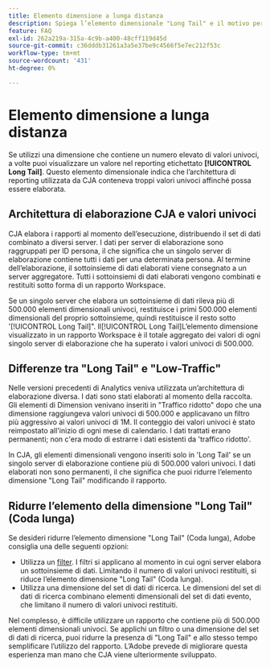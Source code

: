 ```yaml
---
title: Elemento dimensione a lunga distanza
description: Spiega l’elemento dimensionale "Long Tail" e il motivo per cui viene visualizzato nel reporting.
feature: FAQ
exl-id: 262a219a-315a-4c9b-a400-48cff119d45d
source-git-commit: c36dddb31261a3a5e37be9c4566f5e7ec212f53c
workflow-type: tm+mt
source-wordcount: '431'
ht-degree: 0%

---
```


# Elemento dimensione a lunga distanza

Se utilizzi una dimensione che contiene un numero elevato di valori univoci, a volte puoi visualizzare un valore nel reporting etichettato **[!UICONTROL Long Tail]**. Questo elemento dimensionale indica che l’architettura di reporting utilizzata da CJA conteneva troppi valori univoci affinché possa essere elaborata.

## Architettura di elaborazione CJA e valori univoci

CJA elabora i rapporti al momento dell’esecuzione, distribuendo il set di dati combinato a diversi server. I dati per server di elaborazione sono raggruppati per ID persona, il che significa che un singolo server di elaborazione contiene tutti i dati per una determinata persona. Al termine dell’elaborazione, il sottoinsieme di dati elaborati viene consegnato a un server aggregatore. Tutti i sottoinsiemi di dati elaborati vengono combinati e restituiti sotto forma di un rapporto Workspace.

Se un singolo server che elabora un sottoinsieme di dati rileva più di 500.000 elementi dimensionali univoci, restituisce i primi 500.000 elementi dimensionali del proprio sottoinsieme, quindi restituisce il resto sotto &#39;[!UICONTROL Long Tail]&quot;. Il[!UICONTROL Long Tail]L’elemento dimensione visualizzato in un rapporto Workspace è il totale aggregato dei valori di ogni singolo server di elaborazione che ha superato i valori univoci di 500.000.

## Differenze tra &quot;Long Tail&quot; e &quot;Low-Traffic&quot;

Nelle versioni precedenti di Analytics veniva utilizzata un’architettura di elaborazione diversa. I dati sono stati elaborati al momento della raccolta. Gli elementi di Dimension venivano inseriti in &quot;Traffico ridotto&quot; dopo che una dimensione raggiungeva valori univoci di 500.000 e applicavano un filtro più aggressivo ai valori univoci di 1M. Il conteggio dei valori univoci è stato reimpostato all&#39;inizio di ogni mese di calendario. I dati trattati erano permanenti; non c&#39;era modo di estrarre i dati esistenti da &#39;traffico ridotto&#39;.

In CJA, gli elementi dimensionali vengono inseriti solo in &#39;Long Tail&#39; se un singolo server di elaborazione contiene più di 500.000 valori univoci. I dati elaborati non sono permanenti, il che significa che puoi ridurre l’elemento dimensione &quot;Long Tail&quot; modificando il rapporto.

## Ridurre l’elemento della dimensione &quot;Long Tail&quot; (Coda lunga)

Se desideri ridurre l’elemento dimensione &quot;Long Tail&quot; (Coda lunga), Adobe consiglia una delle seguenti opzioni:

* Utilizza un [filter](/help/components/filters/create-filters.md). I filtri si applicano al momento in cui ogni server elabora un sottoinsieme di dati. Limitando il numero di valori univoci restituiti, si riduce l’elemento dimensione &quot;Long Tail&quot; (Coda lunga).
* Utilizza una dimensione del set di dati di ricerca. Le dimensioni del set di dati di ricerca combinano elementi dimensionali del set di dati evento, che limitano il numero di valori univoci restituiti.

Nel complesso, è difficile utilizzare un rapporto che contiene più di 500.000 elementi dimensionali univoci. Se applichi un filtro o una dimensione del set di dati di ricerca, puoi ridurre la presenza di &quot;Long Tail&quot; e allo stesso tempo semplificare l’utilizzo del rapporto. L’Adobe prevede di migliorare questa esperienza man mano che CJA viene ulteriormente sviluppato.
